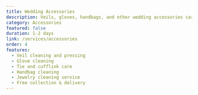 ```yaml
---
title: Wedding Accessories
description: Veils, gloves, handbags, and other wedding accessories carefully cleaned and preserved.
category: Accessories
featured: false
duration: 1-2 days
link: /services/accessories
order: 4
features:
  - Veil cleaning and pressing
  - Glove cleaning
  - Tie and cufflink care
  - Handbag cleaning
  - Jewelry cleaning service
  - Free collection & delivery
---
```

